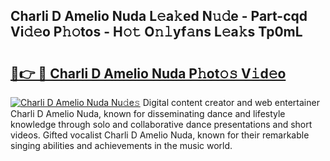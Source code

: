 ## Charli D Amelio Nuda L𝚎a𝚔ed N𝚞𝚍e - Part-cqd Vi𝚍𝚎o P𝚑𝚘tos - H𝚘𝚝 O𝚗𝚕yf𝚊ns L𝚎a𝚔s Tp0mL

# <h2><a href="http://kf0uco.oniu.top/?m=Charli+D+Amelio+Nuda">🔗👉 🔴 Charli D Amelio Nuda P𝚑ot𝚘𝚜 V𝚒d𝚎o</a></h2>

[![Charli D Amelio Nuda Nu𝚍e𝚜](https://i.imgur.com/0qMVB7G.gif)](http://kf0uco.oniu.top/?m=Charli+D+Amelio+Nuda)
Digital content creator and web entertainer Charli D Amelio Nuda, known for disseminating dance and lifestyle knowledge through solo and collaborative dance presentations and short videos. Gifted vocalist Charli D Amelio Nuda, known for their remarkable singing abilities and achievements in the music world.  
